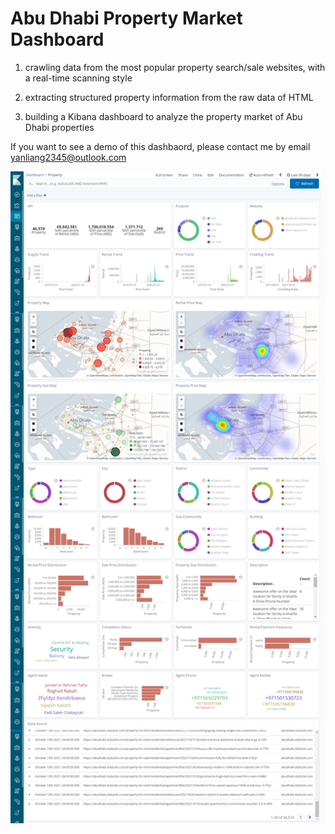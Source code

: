 # Abu Dhabi Property Market Dashboard

1. crawling data from the most popular property search/sale websites, with a real-time scanning style

2. extracting structured property information from the raw data of HTML

3. building a Kibana dashboard to analyze the property market of Abu Dhabi properties

If you want to see a demo of this dashbaord, please contact me by email yanliang2345@outlook.com



<img src="screencapture-localhost-3974-app-kibana-2021-10-14-12_05_47.png" width="1000">


